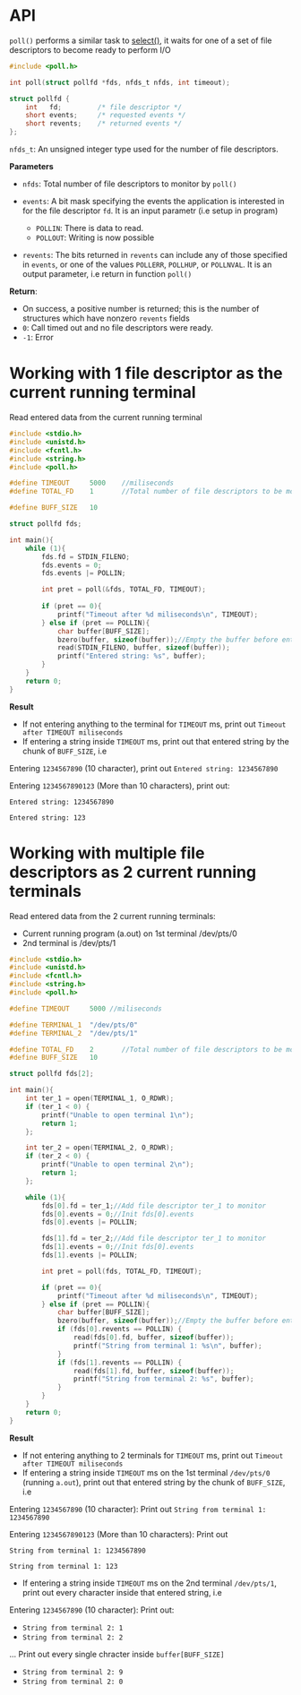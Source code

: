 # API
``poll()`` performs a similar task to [select()](select.md), it waits for one of a set of file descriptors to become ready to perform I/O

```c
#include <poll.h>

int poll(struct pollfd *fds, nfds_t nfds, int timeout);
```

```c
struct pollfd {
    int   fd;         /* file descriptor */
    short events;     /* requested events */
    short revents;    /* returned events */
};
```

``nfds_t``: An unsigned integer type used for the number of file descriptors.

**Parameters**

* ``nfds``: Total number of file descriptors to monitor by ``poll()``
* ``events``: A bit mask specifying the events the application is interested in for the file descriptor ``fd``. It is an input parametr (i.e setup in program)

    * ``POLLIN``: There is data to read.
    * ``POLLOUT``: Writing is now possible

* ``revents``:  The bits returned in ``revents`` can include any of those specified in ``events``, or one of the values ``POLLERR``, ``POLLHUP``, or ``POLLNVAL``. It is an output parameter, i.e return in function ``poll()``

**Return**:  

* On success, a positive number is returned; this is the number of structures which have nonzero ``revents`` fields
* ``0``: Call timed out and no file descriptors were ready.
* ``-1``: Error

# Working with 1 file descriptor as the current running terminal

Read entered data from the current running terminal

```c
#include <stdio.h>
#include <unistd.h>
#include <fcntl.h>
#include <string.h>
#include <poll.h>

#define TIMEOUT     5000    //miliseconds
#define TOTAL_FD    1       //Total number of file descriptors to be monitored

#define BUFF_SIZE   10

struct pollfd fds;

int main(){
    while (1){
        fds.fd = STDIN_FILENO;
        fds.events = 0;
        fds.events |= POLLIN;

        int pret = poll(&fds, TOTAL_FD, TIMEOUT);
       
        if (pret == 0){
            printf("Timeout after %d miliseconds\n", TIMEOUT);
        } else if (pret == POLLIN){
            char buffer[BUFF_SIZE];
            bzero(buffer, sizeof(buffer));//Empty the buffer before entering value
            read(STDIN_FILENO, buffer, sizeof(buffer));
            printf("Entered string: %s", buffer);
        }
    }
    return 0;
}
```

**Result**

* If not entering anything to the terminal for ``TIMEOUT`` ms, print out ``Timeout after TIMEOUT miliseconds``
* If entering a string inside ``TIMEOUT`` ms, print out that entered string by the chunk of ``BUFF_SIZE``, i.e

Entering ``1234567890`` (10 character), print out ``Entered string: 1234567890``

Entering ``1234567890123`` (More than 10 characters), print out: 

``Entered string: 1234567890``

``Entered string: 123``

# Working with multiple file descriptors as 2 current running terminals

Read entered data from the 2 current running terminals:

* Current running program (a.out) on 1st terminal /dev/pts/0
* 2nd terminal is /dev/pts/1

```c
#include <stdio.h>
#include <unistd.h>
#include <fcntl.h>
#include <string.h>
#include <poll.h>

#define TIMEOUT     5000 //miliseconds

#define TERMINAL_1  "/dev/pts/0"
#define TERMINAL_2  "/dev/pts/1"

#define TOTAL_FD    2       //Total number of file descriptors to be monitored
#define BUFF_SIZE   10

struct pollfd fds[2];

int main(){
    int ter_1 = open(TERMINAL_1, O_RDWR);
    if (ter_1 < 0) {
        printf("Unable to open terminal 1\n");
        return 1;
    };

    int ter_2 = open(TERMINAL_2, O_RDWR);
    if (ter_2 < 0) {
        printf("Unable to open terminal 2\n");
        return 1;
    };

    while (1){
        fds[0].fd = ter_1;//Add file descriptor ter_1 to monitor
        fds[0].events = 0;//Init fds[0].events
        fds[0].events |= POLLIN;

        fds[1].fd = ter_2;//Add file descriptor ter_1 to monitor
        fds[1].events = 0;//Init fds[0].events
        fds[1].events |= POLLIN;

        int pret = poll(fds, TOTAL_FD, TIMEOUT);

        if (pret == 0){
            printf("Timeout after %d miliseconds\n", TIMEOUT);
        } else if (pret == POLLIN){
            char buffer[BUFF_SIZE];
            bzero(buffer, sizeof(buffer));//Empty the buffer before entering value
            if (fds[0].revents == POLLIN) {
                read(fds[0].fd, buffer, sizeof(buffer));
                printf("String from terminal 1: %s\n", buffer);
            }
            if (fds[1].revents == POLLIN) {
                read(fds[1].fd, buffer, sizeof(buffer));
                printf("String from terminal 2: %s", buffer);
            }
        }
    }
    return 0;
}
```

**Result**

* If not entering anything to 2 terminals for ``TIMEOUT`` ms, print out ``Timeout after TIMEOUT miliseconds``
* If entering a string inside ``TIMEOUT`` ms on the 1st terminal ``/dev/pts/0`` (running ``a.out``), print out that entered string by the chunk of ``BUFF_SIZE``, i.e

Entering ``1234567890`` (10 character): Print out ``String from terminal 1: 1234567890``

Entering ``1234567890123`` (More than 10 characters): Print out 

``String from terminal 1: 1234567890``

``String from terminal 1: 123``

* If entering a string inside ``TIMEOUT`` ms on the 2nd terminal ``/dev/pts/1``, print out every character inside that entered string, i.e

Entering ``1234567890`` (10 character): Print out: 

* ``String from terminal 2: 1``
* ``String from terminal 2: 2``

... Print out every single chracter inside ``buffer[BUFF_SIZE]``

* ``String from terminal 2: 9``
* ``String from terminal 2: 0``
